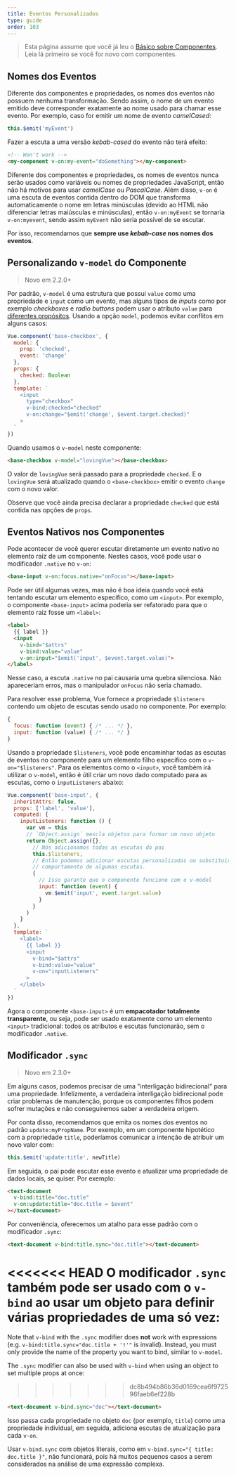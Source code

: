 ```yaml
---
title: Eventos Personalizados
type: guide
order: 103
---
```


> Esta página assume que você já leu o [Básico sobre Componentes](components.html). Leia lá primeiro se você for novo com componentes.

## Nomes dos Eventos

Diferente dos componentes e propriedades, os nomes dos eventos não possuem nenhuma transformação. Sendo assim, o nome de um evento emitido deve corresponder exatamente ao nome usado para chamar esse evento. Por exemplo, caso for emitir um nome de evento _camelCased_:

```js
this.$emit('myEvent')
```

Fazer a escuta a uma versão _kebab-cased_ do evento não terá efeito:

```html
<!-- Won't work -->
<my-component v-on:my-event="doSomething"></my-component>
```

Diferente dos componentes e propriedades, os nomes de eventos nunca serão usados como variáveis ou nomes de propriedades JavaScript, então não há motivos para usar _camelCase_ ou _PascalCase_. Além disso, `v-on` é uma escuta de eventos contida dentro do DOM que transforma automaticamente o nome em letras minúsculas (devido ao HTML não diferenciar letras maiúsculas e minúsculas), então `v-on:myEvent` se tornaria `v-on:myevent`, sendo assim `myEvent` não seria possível de se escutar.

Por isso, recomendamos que **sempre use _kebab-case_ nos nomes dos eventos**.

## Personalizando `v-model` do Componente

> Novo em 2.2.0+

Por padrão, `v-model` é uma estrutura que possui `value` como uma propriedade e `input` como um evento, mas alguns tipos de _inputs_ como por exemplo _checkboxes_ e _radio buttons_ podem usar o atributo `value` para [diferentes propósitos](https://developer.mozilla.org/pt-BR/docs/Web/HTML/Element/Input/checkbox#Valor). Usando a opção `model`, podemos evitar conflitos em alguns casos:

```js
Vue.component('base-checkbox', {
  model: {
    prop: 'checked',
    event: 'change'
  },
  props: {
    checked: Boolean
  },
  template: `
    <input
      type="checkbox"
      v-bind:checked="checked"
      v-on:change="$emit('change', $event.target.checked)"
    >
  `
})
```

Quando usamos o `v-model` neste componente:

```html
<base-checkbox v-model="lovingVue"></base-checkbox>
```

O valor de `lovingVue` será passado para a propriedade `checked`. E o `lovingVue` será atualizado quando o `<base-checkbox>` emitir o evento `change` com o novo valor.

<p class="tip">Observe que você ainda precisa declarar a propriedade <code>checked</code> que está contida nas opções de <code>props</code>.</p>

## Eventos Nativos nos Componentes

Pode acontecer de você querer escutar diretamente um evento nativo no elemento raiz de um componente. Nestes casos, você pode usar o modificador `.native` no `v-on`:

```html
<base-input v-on:focus.native="onFocus"></base-input>
```

Pode ser útil algumas vezes, mas não é boa ideia quando você está tentando escutar um elemento específico, como um `<input>`. Por exemplo, o componente `<base-input>` acima poderia ser refatorado para que o elemento raiz fosse um `<label>`:

```html
<label>
  {{ label }}
  <input
    v-bind="$attrs"
    v-bind:value="value"
    v-on:input="$emit('input', $event.target.value)">
</label>
```

Nesse caso, a escuta `.native` no pai causaria uma quebra silenciosa. Não apareceriam erros, mas o manipulador `onFocus` não seria chamado.

Para resolver esse problema, Vue fornece a propriedade `$listeners` contendo um objeto de escutas sendo usado no componente. Por exemplo:

```js
{
  focus: function (event) { /* ... */ },
  input: function (value) { /* ... */ }
}
```

Usando a propriedade `$listeners`, você pode encaminhar todas as escutas de eventos no componente para um elemento filho específico com o `v-on="$listeners"`. Para os elementos como o `<input>`, você também irá utilizar o `v-model`, então é útil criar um novo dado computado para as escutas, como o `inputListeners` abaixo:

```js
Vue.component('base-input', {
  inheritAttrs: false,
  props: ['label', 'value'],
  computed: {
    inputListeners: function () {
      var vm = this
      // `Object.assign` mescla objetos para formar um novo objeto
      return Object.assign({},
        // Nós adicionamos todas as escutas do pai
        this.$listeners,
        // Então podemos adicionar escutas personalizadas ou substituir
        // comportamento de algumas escutas.
        {
          // Isso garante que o componente funcione com o v-model
          input: function (event) {
            vm.$emit('input', event.target.value)
          }
        }
      )
    }
  },
  template: `
    <label>
      {{ label }}
      <input
        v-bind="$attrs"
        v-bind:value="value"
        v-on="inputListeners"
      >
    </label>
  `
})
```

Agora o componente `<base-input>` é um **empacotador totalmente transparente**, ou seja, pode ser usado exatamente como um elemento `<input>` tradicional: todos os atributos e escutas funcionarão, sem o modificador `.native`.

## Modificador `.sync`

> Novo em 2.3.0+

Em alguns casos, podemos precisar de uma "interligação bidirecional" para uma propriedade. Infelizmente, a verdadeira interligação bidirecional pode criar problemas de manutenção, porque os componentes filhos podem sofrer mutações e não conseguiremos saber a verdadeira origem.

Por conta disso, recomendamos que emita os nomes dos eventos no padrão `update:myPropName`. Por exemplo, em um componente hipotético com a propriedade `title`, poderíamos comunicar a intenção de atribuir um novo valor com:

```js
this.$emit('update:title', newTitle)
```

Em seguida, o pai pode escutar esse evento e atualizar uma propriedade de dados locais, se quiser. Por exemplo:

```html
<text-document
  v-bind:title="doc.title"
  v-on:update:title="doc.title = $event"
></text-document>
```

Por conveniência, oferecemos um atalho para esse padrão com o modificador `.sync`:

```html
<text-document v-bind:title.sync="doc.title"></text-document>
```

<<<<<<< HEAD
O modificador `.sync` também pode ser usado com o `v-bind` ao usar um objeto para definir várias propriedades de uma só vez:
=======
<p class="tip">Note that <code>v-bind</code> with the <code>.sync</code> modifier does <strong>not</strong> work with expressions (e.g. <code>v-bind:title.sync="doc.title + '!'"</code> is invalid). Instead, you must only provide the name of the property you want to bind, similar to <code>v-model</code>.</p>

The `.sync` modifier can also be used with `v-bind` when using an object to set multiple props at once:
>>>>>>> dc8b494b86b36d0169cea6f972596faeb6ef228b

```html
<text-document v-bind.sync="doc"></text-document>
```

Isso passa cada propriedade no objeto `doc` (por exemplo, `title`) como uma propriedade individual, em seguida, adiciona escutas de atualização para cada `v-on`.

<p class="tip">Usar <code>v-bind.sync</code> com objetos literais, como em <code>v-bind.sync="{ title: doc.title }"</code>, não funcionará, pois há muitos pequenos casos a serem considerados na análise de uma expressão complexa.</p>
